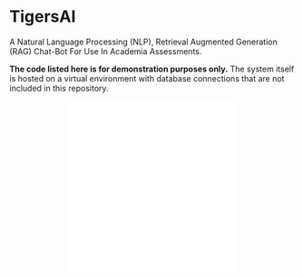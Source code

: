 # TigersAI



A Natural Language Processing (NLP), Retrieval Augmented Generation (RAG) Chat-Bot For Use In Academia Assessments.

**The code listed here is for demonstration purposes only.** The system itself is hosted on a virtual environment with database connections that are not included in this repository.



<div align="center">
  <img src="public/assets/img/tiger2.svg" alt="Tiger Image" width="300">
</div>
